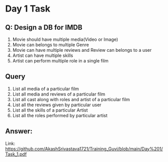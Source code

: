 # Day 1 Task

## Q: Design a DB for IMDB
1. Movie should have multiple media(Video or Image)
2. Movie can belongs to multiple Genre
3. Movie can have multiple reviews and Review can belongs to a user
4. Artist can have multiple skills
5. Artist can perform multiple role in a single film

## Query
1. List all media of a particular film
2. List all media and reviews of a particular film
3. List all cast along with roles and artist of a particular film
4. List all the reviews given by particular user
5. List all the skills of a particular Artist
6. List all the roles performed by particular artist

## Answer: 

Link: https://github.com/AkashSrivastava1721/Training_Guvi/blob/main/Day%201/Task_1.pdf
